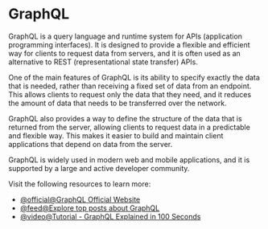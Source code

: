 # GraphQL

GraphQL is a query language and runtime system for APIs (application programming interfaces). It is designed to provide a flexible and efficient way for clients to request data from servers, and it is often used as an alternative to REST (representational state transfer) APIs.

One of the main features of GraphQL is its ability to specify exactly the data that is needed, rather than receiving a fixed set of data from an endpoint. This allows clients to request only the data that they need, and it reduces the amount of data that needs to be transferred over the network.

GraphQL also provides a way to define the structure of the data that is returned from the server, allowing clients to request data in a predictable and flexible way. This makes it easier to build and maintain client applications that depend on data from the server.

GraphQL is widely used in modern web and mobile applications, and it is supported by a large and active developer community.

Visit the following resources to learn more:

- [@official@GraphQL Official Website](https://graphql.org/)
- [@feed@Explore top posts about GraphQL](https://app.daily.dev/tags/graphql?ref=roadmapsh)
- [@video@Tutorial - GraphQL Explained in 100 Seconds](https://www.youtube.com/watch?v=eIQh02xuVw4)
